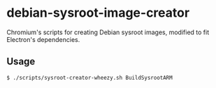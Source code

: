 # debian-sysroot-image-creator

Chromium's scripts for creating Debian sysroot images, modified to fit
Electron's dependencies.

## Usage

```bash
$ ./scripts/sysroot-creator-wheezy.sh BuildSysrootARM
```
